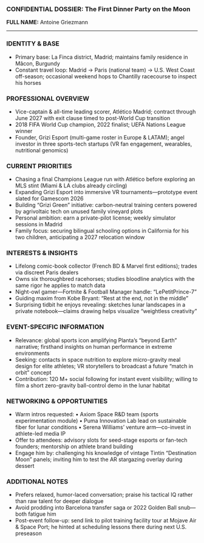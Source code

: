 ### CONFIDENTIAL DOSSIER: The First Dinner Party on the Moon

**FULL NAME:** Antoine Griezmann

---
### IDENTITY & BASE
- Primary base: La Finca district, Madrid; maintains family residence in Mâcon, Burgundy
- Constant travel loop: Madrid → Paris (national team) → U.S. West Coast off-season; occasional weekend hops to Chantilly racecourse to inspect his horses

### PROFESSIONAL OVERVIEW
- Vice-captain & all-time leading scorer, Atlético Madrid; contract through June 2027 with exit clause timed to post-World Cup transition
- 2018 FIFA World Cup champion, 2022 finalist; UEFA Nations League winner
- Founder, Grizi Esport (multi-game roster in Europe & LATAM); angel investor in three sports-tech startups (VR fan engagement, wearables, nutritional genomics)

### CURRENT PRIORITIES
- Chasing a final Champions League run with Atlético before exploring an MLS stint (Miami & LA clubs already circling)
- Expanding Grizi Esport into immersive VR tournaments—prototype event slated for Gamescom 2026
- Building “Grizi Green” initiative: carbon-neutral training centers powered by agrivoltaic tech on unused family vineyard plots
- Personal ambition: earn a private-pilot license; weekly simulator sessions in Madrid
- Family focus: securing bilingual schooling options in California for his two children, anticipating a 2027 relocation window

### INTERESTS & INSIGHTS
- Lifelong comic-book collector (French BD & Marvel first editions); trades via discreet Paris dealers
- Owns six thoroughbred racehorses; studies bloodline analytics with the same rigor he applies to match data
- Night-owl gamer—Fortnite & Football Manager handle: “LePetitPrince-7”
- Guiding maxim from Kobe Bryant: “Rest at the end, not in the middle”
- Surprising tidbit he enjoys revealing: sketches lunar landscapes in a private notebook—claims drawing helps visualize “weightless creativity”

### EVENT-SPECIFIC INFORMATION
- Relevance: global sports icon amplifying Planta’s “beyond Earth” narrative; firsthand insights on human performance in extreme environments
- Seeking: contacts in space nutrition to explore micro-gravity meal design for elite athletes; VR storytellers to broadcast a future “match in orbit” concept
- Contribution: 120 M+ social following for instant event visibility; willing to film a short zero-gravity ball-control demo in the lunar habitat

### NETWORKING & OPPORTUNITIES
- Warm intros requested:
  • Axiom Space R&D team (sports experimentation module)
  • Puma Innovation Lab lead on sustainable fiber for lunar conditions
  • Serena Williams’ venture arm—co-invest in athlete-led media IP
- Offer to attendees: advisory slots for seed-stage esports or fan-tech founders; mentorship on athlete brand building
- Engage him by: challenging his knowledge of vintage Tintin “Destination Moon” panels; inviting him to test the AR stargazing overlay during dessert

### ADDITIONAL NOTES
- Prefers relaxed, humor-laced conversation; praise his tactical IQ rather than raw talent for deeper dialogue
- Avoid prodding into Barcelona transfer saga or 2022 Golden Ball snub—both fatigue him
- Post-event follow-up: send link to pilot training facility tour at Mojave Air & Space Port; he hinted at scheduling lessons there during next U.S. preseason